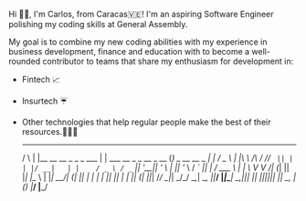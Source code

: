 Hi 👋🏾, I'm Carlos, from Caracas🇻🇪! 
I'm an aspiring Software Engineer polishing my coding skills at General Assembly.

My goal is to combine my new coding abilities with my experience in business development, finance and education with to become a well-rounded contributor to teams that share my enthusiasm for development in:
* Fintech 📈
* Insurtech ☔️
* Other technologies that help regular people make the best of their resources.👨🏾‍💻

     _     _                                 _                               _                _ 
    / \   | |__      __ __ _  _   _  ___    | |     ___   __ _  _ __  _ __  (_) _ __    __ _ | |
   / _ \  | |\ \ /\ / // _` || | | |/ __|   | |    / _ \ / _` || '__|| '_ \ | || '_ \  / _` || |
  / ___ \ | | \ V  V /| (_| || |_| |\__ \   | |___|  __/| (_| || |   | | | || || | | || (_| ||_|
 /_/   \_\|_|  \_/\_/  \__,_| \__, ||___/   |_____|\___| \__,_||_|   |_| |_||_||_| |_| \__, |(_)
                              |___/                                                    |___/    
